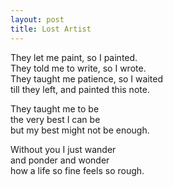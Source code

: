 ```yaml
---
layout: post
title: Lost Artist
---
```


They let me paint, so I painted.  
They told me to write, so I wrote.  
They taught me patience, so I waited  
till they left, and painted this note.

They taught me to be  
the very best I can be  
but my best might not be enough.

Without you I just wander  
and ponder and wonder  
how a life so fine feels so rough.
